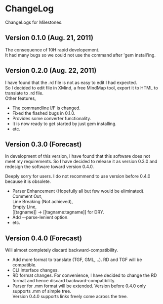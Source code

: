 # ChangeLog 
ChangeLogs for Milestones.

## Version 0.1.0 (Aug. 21, 2011)
The consequence of 10H rapid developement.   
It had many bugs so we could not use the command after 'gem install'ing. 

## Version 0.2.0 (Aug. 22, 2011)
I have found that the .rd file is not as easy to edit I had expected.  
So I decided to edit file in XMind, a free MindMap tool, export it to HTML to translate to .rd file.  
Other features,  

* The commandline I/F is changed.
* Fixed the flashed bugs in 0.1.0.
* Provides some converter functionality.
* It is now ready to get started by just gem installing.
* etc.

## Version 0.3.0 (Forecast)
In development of this version, I have found that
this software does not meet my requirements.
So I have decided to release it as version 0.3.0
and redesign the software toward version 0.4.0.

Deeply sorry for users. 
I do not recommend
to use version before 0.4.0 because it is obsolete.

* Parser Enhancement (Hopefully all but few would be eliminated).  
Comment Out,  
Line Breaking (Not achieved),  
Empty Line,  
[[tagname]] -> [[tagname:tagname]] for DRY.  
* Add --parse-lenient option.
* etc.

## Version 0.4.0 (Forecast)
Will almost completely discard backward-compatibility.

* Add more format to translate (TGF, GML, ..).
RD and TGF will be compatible.
* CLI Interface changes.
* RD format changes.
For convenience, I have decided to change the RD format and hence discard backward-compatibility. 
* Parser for .mm format will be extended.
Version before 0.4.0 only supports .mm of simple tree.  
Version 0.4.0 supports links freely come across the tree.
